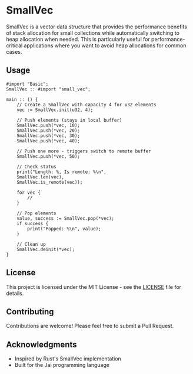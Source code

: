 # SmallVec

SmallVec is a vector data structure that provides the performance benefits of stack allocation for small collections while automatically switching to heap allocation when needed. This is particularly useful for performance-critical applications where you want to avoid heap allocations for common cases.

## Usage

```jai
#import "Basic";
SmallVec :: #import "small_vec";

main :: () {
    // Create a SmallVec with capacity 4 for u32 elements
    vec := SmallVec.init(u32, 4);
    
    // Push elements (stays in local buffer)
    SmallVec.push(*vec, 10);
    SmallVec.push(*vec, 20);
    SmallVec.push(*vec, 30);
    SmallVec.push(*vec, 40);
    
    // Push one more - triggers switch to remote buffer
    SmallVec.push(*vec, 50);
    
    // Check status
    print("Length: %, Is remote: %\n", 
    SmallVec.len(vec), 
    SmallVec.is_remote(vec));
    
    for vec {
        //
    }
    
    // Pop elements
    value, success := SmallVec.pop(*vec);
    if success {
        print("Popped: %\n", value);
    }
    
    // Clean up
    SmallVec.deinit(*vec);
}
```

## License

This project is licensed under the MIT License - see the [LICENSE](LICENSE) file for details.

## Contributing

Contributions are welcome! Please feel free to submit a Pull Request.

## Acknowledgments

- Inspired by Rust's SmallVec implementation
- Built for the Jai programming language
